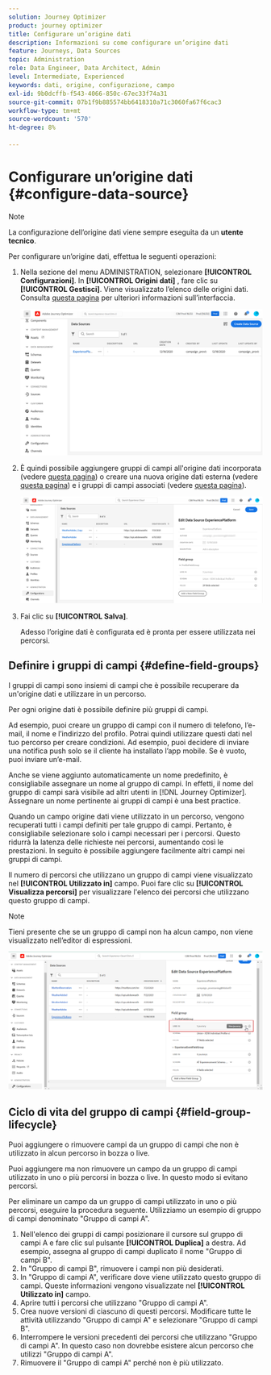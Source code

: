 ```yaml
---
solution: Journey Optimizer
product: journey optimizer
title: Configurare un’origine dati
description: Informazioni su come configurare un’origine dati
feature: Journeys, Data Sources
topic: Administration
role: Data Engineer, Data Architect, Admin
level: Intermediate, Experienced
keywords: dati, origine, configurazione, campo
exl-id: 9b0dcffb-f543-4066-850c-67ec33f74a31
source-git-commit: 07b1f9b885574bb6418310a71c3060fa67f6cac3
workflow-type: tm+mt
source-wordcount: '570'
ht-degree: 8%

---
```


# Configurare un’origine dati {#configure-data-source}


>[!NOTE]
>
>La configurazione dell’origine dati viene sempre eseguita da un **utente tecnico**.

Per configurare un’origine dati, effettua le seguenti operazioni:

1. Nella sezione del menu ADMINISTRATION, selezionare **[!UICONTROL Configurazioni]**. In  **[!UICONTROL Origini dati]** , fare clic su **[!UICONTROL Gestisci]**. Viene visualizzato l’elenco delle origini dati. Consulta [questa pagina](../start/user-interface.md) per ulteriori informazioni sull’interfaccia.

   ![](assets/journey18.png)

1. È quindi possibile aggiungere gruppi di campi all&#39;origine dati incorporata (vedere [questa pagina](../datasource/adobe-experience-platform-data-source.md)) o creare una nuova origine dati esterna (vedere [questa pagina](../datasource/external-data-sources.md)) e i gruppi di campi associati (vedere [questa pagina](../datasource/configure-data-sources.md#define-field-groups)).

   ![](assets/journey23.png)

1. Fai clic su **[!UICONTROL Salva]**.

   Adesso l’origine dati è configurata ed è pronta per essere utilizzata nei percorsi.

## Definire i gruppi di campi {#define-field-groups}

I gruppi di campi sono insiemi di campi che è possibile recuperare da un&#39;origine dati e utilizzare in un percorso.

Per ogni origine dati è possibile definire più gruppi di campi.

Ad esempio, puoi creare un gruppo di campi con il numero di telefono, l’e-mail, il nome e l’indirizzo del profilo. Potrai quindi utilizzare questi dati nel tuo percorso per creare condizioni. Ad esempio, puoi decidere di inviare una notifica push solo se il cliente ha installato l’app mobile. Se è vuoto, puoi inviare un’e-mail.

Anche se viene aggiunto automaticamente un nome predefinito, è consigliabile assegnare un nome al gruppo di campi. In effetti, il nome del gruppo di campi sarà visibile ad altri utenti in [!DNL Journey Optimizer]. Assegnare un nome pertinente ai gruppi di campi è una best practice.

Quando un campo origine dati viene utilizzato in un percorso, vengono recuperati tutti i campi definiti per tale gruppo di campi. Pertanto, è consigliabile selezionare solo i campi necessari per i percorsi. Questo ridurrà la latenza delle richieste nei percorsi, aumentando così le prestazioni. In seguito è possibile aggiungere facilmente altri campi nei gruppi di campi.

Il numero di percorsi che utilizzano un gruppo di campi viene visualizzato nel **[!UICONTROL Utilizzato in]** campo. Puoi fare clic su **[!UICONTROL Visualizza percorsi]** per visualizzare l&#39;elenco dei percorsi che utilizzano questo gruppo di campi.

>[!NOTE]
>
>Tieni presente che se un gruppo di campi non ha alcun campo, non viene visualizzato nell’editor di espressioni.

![](assets/journey3bis.png)

## Ciclo di vita del gruppo di campi {#field-group-lifecycle}

Puoi aggiungere o rimuovere campi da un gruppo di campi che non è utilizzato in alcun percorso in bozza o live.

Puoi aggiungere ma non rimuovere un campo da un gruppo di campi utilizzato in uno o più percorsi in bozza o live. In questo modo si evitano percorsi.

Per eliminare un campo da un gruppo di campi utilizzato in uno o più percorsi, eseguire la procedura seguente. Utilizziamo un esempio di gruppo di campi denominato &quot;Gruppo di campi A&quot;.

1. Nell&#39;elenco dei gruppi di campi posizionare il cursore sul gruppo di campi A e fare clic sul pulsante **[!UICONTROL Duplica]** a destra. Ad esempio, assegna al gruppo di campi duplicato il nome &quot;Gruppo di campi B&quot;.
1. In &quot;Gruppo di campi B&quot;, rimuovere i campi non più desiderati.
1. In &quot;Gruppo di campi A&quot;, verificare dove viene utilizzato questo gruppo di campi. Queste informazioni vengono visualizzate nel **[!UICONTROL Utilizzato in]** campo.
1. Aprire tutti i percorsi che utilizzano &quot;Gruppo di campi A&quot;.
1. Crea nuove versioni di ciascuno di questi percorsi. Modificare tutte le attività utilizzando &quot;Gruppo di campi A&quot; e selezionare &quot;Gruppo di campi B&quot;.
1. Interrompere le versioni precedenti dei percorsi che utilizzano &quot;Gruppo di campi A&quot;. In questo caso non dovrebbe esistere alcun percorso che utilizzi &quot;Gruppo di campi A&quot;.
1. Rimuovere il &quot;Gruppo di campi A&quot; perché non è più utilizzato.
